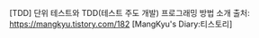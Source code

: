 [TDD] 단위 테스트와 TDD(테스트 주도 개발) 프로그래밍 방법 소개
출처: https://mangkyu.tistory.com/182 [MangKyu's Diary:티스토리]
